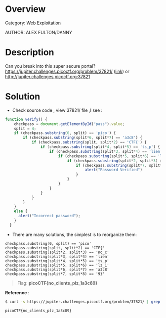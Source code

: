 # Overview 
Category: [Web Exploitation]()

AUTHOR: ALEX FULTON/DANNY

# Description
Can you break into this super secure portal? https://jupiter.challenges.picoctf.org/problem/37821/ ([link](https://jupiter.challenges.picoctf.org/problem/37821/)) or http://jupiter.challenges.picoctf.org:37821

# Solution
- Check source code , view 37821/ file ,I see :
```javascript
function verify() {
    checkpass = document.getElementById("pass").value;
    split = 4;
    if (checkpass.substring(0, split) == 'pico') {
        if (checkpass.substring(split*6, split*7) == 'a3c8') {
            if (checkpass.substring(split, split*2) == 'CTF{') {
                if (checkpass.substring(split*4, split*5) == 'ts_p') {
                    if (checkpass.substring(split*3, split*4) == 'lien') {
                        if (checkpass.substring(split*5, split*6) == 'lz_1') {
                            if (checkpass.substring(split*2, split*3) == 'no_c') {
                                if (checkpass.substring(split*7, split*8) == '9}') {
                                    alert("Password Verified")
                                }
                            }
                        }
                    }
                }
            }
        }
    }
    else {
      alert("Incorrect password");
    } 
  }
```
- There are many solutions, the simplest is to reorganize them:
```
checkpass.substring(0, split) == 'pico' 
checkpass.substring(split, split*2) == 'CTF{' 
checkpass.substring(split*2, split*3) == 'no_c' 
checkpass.substring(split*3, split*4) == 'lien' 
checkpass.substring(split*4, split*5) == 'ts_p'
checkpass.substring(split*5, split*6) == 'lz_1'
checkpass.substring(split*6, split*7) == 'a3c8'
checkpass.substring(split*7, split*8) == '9}'
```
> Flag: **picoCTF{no_clients_plz_1a3c89}**

**Reference** :
```bash
$ curl -s https://jupiter.challenges.picoctf.org/problem/37821/ | grep substring | sed "s/') {/\\n/g" | sed "s/[[:space:]]*if (checkpass.substring(\(split\*\|\)//g" | sort -n | awk '{ printf $4 }' | tr -d "'" && echo

picoCTF{no_clients_plz_1a3c89}
```